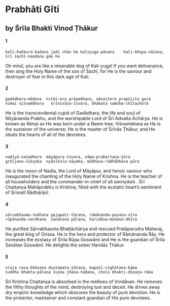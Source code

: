 # Prabhāti Gīti

## by Śrīla Bhakti Vinod Ṭhākur

#### 1

    kali-kukkura-kadana jadi chāo he kaliyuga-pāvana    kali-bhaya-nāśana, śrī śachī-nandana gāo he

Oh mind, you are like a miserable dog of Kali-yuga! If you want deliverance, then sing the Holy Name of the son of Śachī, for He is the saviour and destroyer of fear in this dark age of Kali.

#### 2

    gadādhara-mādana  nitāi-era prāṇadhana, advaitera prapūjita gorā
    nimai viśvambhara   śrīnivāsa-īśvara, bhakata samūha-chitachorā

He is the transcendental cupid of Gadādhara, the life and soul of Nityānanda Prabhu, and the worshipable Lord of Śrī Advaita Āchārya. He is known as Nimai as He was born under a Neem tree; Viśvambhara as He is the sustainer of the universe; He is the master of Śrīvās Ṭhākur, and He steals the hearts of all of the devotees.

#### 3

    nadīyā-śaśadhara  māyāpura-īśvara, nāma-prabartana-śūra
    gṛhījana-śikṣaka  nyāsikula-nāyaka, mādhava-rādhābhāva pūra

He is the moon of Nadia, the Lord of Māyāpur, and heroic saviour who inaugurated the chanting of the Holy Name of Krishna. He is the teacher of all householders and the commander-in-chief of all *sannyāsīs* . Śrī Chaitanya Mahāprabhu is Krishna, filled with the ecstatic heart’s sentiment of Śrīmatī Rādhārāṇī.

#### 4

    sārvabhauma-śodhana gajapati-tāraṇa, rāmānanda-poṣaṇa-vīra
    rūpānanda-vardhana  sanātana pālana, haridāsa-modana-dhīra

He purified Sārvabhauma Bhaṭṭāchārya and rescued Pratāparudra Maharaj, the great king of Orissa. He is the hero and protector of Rāmānanda Rāy. He increases the ecstasy of Śrīla Rūpa Goswāmī and He is the guardian of Śrīla Sanātan Goswāmī. He delights the sober Haridās Ṭhākur.

#### 5

    vraja rasa-bhāvana duṣṭamata-śātana, kapaṭī-vighātana-kāma
    śuddha bhakta-pālana śuṣka jñāna-tāḍana, cholo bhakti-dūṣaṇa-rāma

Śrī Krishna Chaitanya is absorbed in the mellows of Vṛndāvan. He removes the filthy thoughts of the mind, destroying lust and deceit. He drives away dry empiric knowledge which obscures the beauty of pure devotion. He is the protector, maintainer and constant guardian of His pure devotees.

